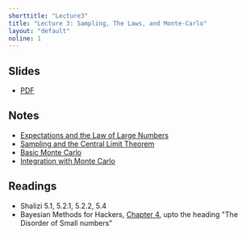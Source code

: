 ```yaml
---
shorttitle: "Lecture3"
title: "Lecture 3: Sampling, The Laws, and Monte-Carlo"
layout: "default"
noline: 1
---
```


## Slides

- [PDF](../slides/lecture3.pdf)

## Notes

- [Expectations and the Law of Large Numbers](../wiki/Expectations.html)
- [Sampling and the Central Limit Theorem](../wiki/SamplingCLT.html)
- [Basic Monte Carlo](../wiki/basicmontercarlo.html)
- [Integration with Monte Carlo](../wiki/montecarlointegrals.html)

## Readings

- Shalizi 5.1, 5.2.1, 5.2.2, 5.4
- Bayesian Methods for Hackers, [Chapter 4](http://nbviewer.jupyter.org/github/CamDavidsonPilon/Probabilistic-Programming-and-Bayesian-Methods-for-Hackers/blob/master/Chapter4_TheGreatestTheoremNeverTold/Ch4_LawOfLargeNumbers_PyMC3.ipynb), upto the heading "The Disorder of Small numbers"
